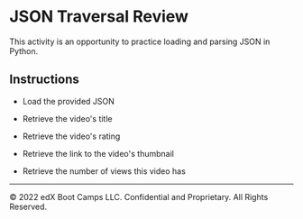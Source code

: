# JSON Traversal Review

This activity is an opportunity to practice loading and parsing JSON in Python.

## Instructions

* Load the provided JSON

* Retrieve the video's title

* Retrieve the video's rating

* Retrieve the link to the video's thumbnail

* Retrieve the number of views this video has

---

© 2022 edX Boot Camps LLC. Confidential and Proprietary. All Rights Reserved.

